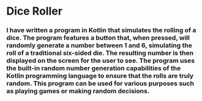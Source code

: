 # Dice Roller
### I have written a program in Kotlin that simulates the rolling of a dice. The program features a button that, when pressed, will randomly generate a number between 1 and 6, simulating the roll of a traditional six-sided die. The resulting number is then displayed on the screen for the user to see. The program uses the built-in random number generation capabilities of the Kotlin programming language to ensure that the rolls are truly random. This program can be used for various purposes such as playing games or making random decisions.
